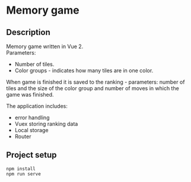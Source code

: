 # Memory game

## Description
Memory game written in Vue 2.  
Parameters:
* Number of tiles.
* Color groups - indicates how many tiles are in one color. 

When game is finished it is saved to the ranking - parameters: number of tiles and the size of the color group and number of moves in which the game was finished.

The application includes:
* error handling
* Vuex storing ranking data
* Local storage
* Router

## Project setup
```
npm install
npm run serve
```
